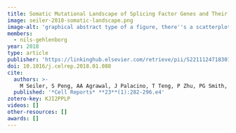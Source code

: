 ```yaml
---
title: Somatic Mutational Landscape of Splicing Factor Genes and Their Functional Consequences across 33 Cancer Types
image: seiler-2018-somatic-landscape.png
image-alt: 'graphical abstract type of a figure, there''s a scatterplot and a heatmat and a third graphic'
members:
  - nils-gehlenborg
year: 2018
type: article
publisher: 'https://linkinghub.elsevier.com/retrieve/pii/S2211124718301529'
doi: 10.1016/j.celrep.2018.01.088
cite:
  authors: >-
    M Seiler, S Peng, AA Agrawal, J Palacino, T Teng, P Zhu, PG Smith, *The Cancer Genome Atlas Research Network* (incl. N Gehlenborg), S Buonamici, L Yu
  published: '*Cell Reports* **23**(1):282-296.e4'
zotero-key: KJI2PPLP
videos: []
other-resources: []
awards: []
---
```


